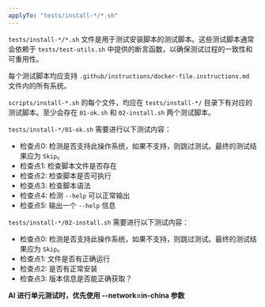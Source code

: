 ```yaml
---
applyTo: "tests/install-*/*.sh"
---
```


`tests/install-*/*.sh` 文件是用于测试安装脚本的测试脚本。这些测试脚本通常会依赖于 `tests/test-utils.sh` 中提供的断言函数，以确保测试过程的一致性和可重用性。

每个测试脚本均应支持 `.github/instructions/docker-file.instructions.md` 文件内的所有系统。

`scripts/install-*.sh` 的每个文件，均应在 `tests/install-*/` 目录下有对应的测试脚本。至少会存在 `01-ok.sh` 和 `02-install.sh` 两个测试脚本。

`tests/install-*/01-ok.sh` 需要进行以下测试内容：

- 检查点0: 检测是否支持此操作系统，如果不支持，则跳过测试。最终的测试结果应为 `Skip`。
- 检查点1: 检查脚本文件是否存在
- 检查点2: 检查脚本是否可执行
- 检查点3: 检查脚本语法
- 检查点4: 检测 `--help` 可以正常输出
- 检查点5: 输出一个 `--help` 信息

`tests/install-*/02-install.sh` 需要进行以下测试内容：

- 检查点0: 检测是否支持此操作系统，如果不支持，则跳过测试。最终的测试结果应为 `Skip`。
- 检查点1: 文件是否有正确运行
- 检查点2: 是否有正常安装
- 检查点3: 版本信息是否能正确获取？

**AI 进行单元测试时，优先使用 --network=in-china 参数**